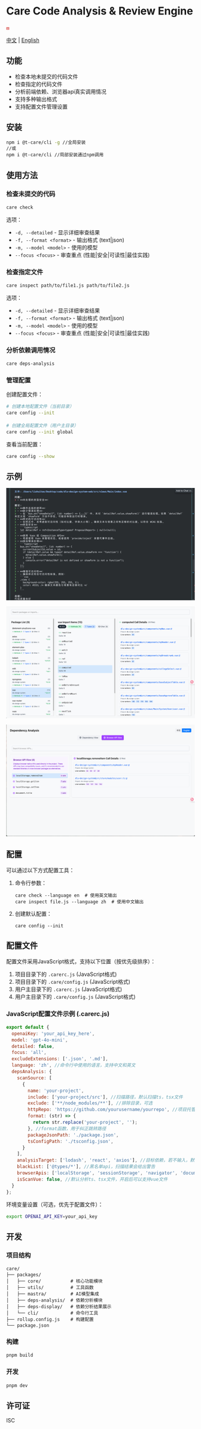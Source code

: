 # Care  Code Analysis & Review Engine

![Care 代码审查工具](image/logo-svg.svg)

[中文](README.md) | [English](README_EN.md)

## 功能

- 检查本地未提交的代码文件
- 检查指定的代码文件
- 分析前端依赖、浏览器api真实调用情况
- 支持多种输出格式
- 支持配置文件管理设置

## 安装

```bash
npm i @t-care/cli -g //全局安装
//或
npm i @t-care/cli //局部安装通过npm调用
```

## 使用方法

### 检查未提交的代码

```bash
care check
```

选项：
- `-d, --detailed` - 显示详细审查结果
- `-f, --format <format>` - 输出格式 (text|json)
- `-m, --model <model>` - 使用的模型
- `--focus <focus>` - 审查重点 (性能|安全|可读性|最佳实践)

### 检查指定文件

```bash
care inspect path/to/file1.js path/to/file2.js
```

选项：
- `-d, --detailed` - 显示详细审查结果
- `-f, --format <format>` - 输出格式 (text|json)
- `-m, --model <model>` - 使用的模型
- `--focus <focus>` - 审查重点 (性能|安全|可读性|最佳实践)

### 分析依赖调用情况

```bash
care deps-analysis
```

### 管理配置

创建配置文件：

```bash
# 创建本地配置文件（当前目录）
care config --init

# 创建全局配置文件（用户主目录）
care config --init global
```

查看当前配置：

```bash
care config --show
```

## 示例

![代码审查](image/example/codeInspect.png)

![依赖分析](image/example/dependencyView.png)

![浏览器api分析](image/example/browserApiView.png)


## 配置

可以通过以下方式配置工具：

1. 命令行参数：
   ```
   care check --language en  # 使用英文输出
   care inspect file.js --language zh  # 使用中文输出
   ```

2. 创建默认配置：
   ```
   care config --init
   ```

## 配置文件

配置文件采用JavaScript格式，支持以下位置（按优先级排序）：

1. 项目目录下的 `.carerc.js` (JavaScript格式)
2. 项目目录下的 `.care/config.js` (JavaScript格式)
3. 用户主目录下的 `.carerc.js` (JavaScript格式)
4. 用户主目录下的 `.care/config.js` (JavaScript格式)

### JavaScript配置文件示例 (.carerc.js)

```javascript
export default {
  openaiKey: 'your_api_key_here',
  model: 'gpt-4o-mini',
  detailed: false,
  focus: 'all',
  excludeExtensions: ['.json', '.md'],
  language: 'zh', //命令行中使用的语言，支持中文和英文
  depsAnalysis: {
    scanSource: [
      {
        name: 'your-project',
        include: ['your-project/src'], //扫描路径，默认扫描ts，tsx文件
        exclude: ['**/node_modules/**'], //排除目录，可选
        httpRepo: 'https://github.com/yourusername/yourrepo', //项目托管仓库地址，可选，传入后在扫描结果中可跳转
        format: (str) => {
          return str.replace('your-project', '');
        }, //format函数，用于纠正跳转路径
        packageJsonPath: './package.json',
        tsConfigPath: './tsconfig.json',
      }
    ],
    analysisTarget: ['lodash', 'react', 'axios'], //目标依赖，若不输入，默认扫描全部依赖
    blackList: ['@types/*'], //黑名单api，扫描结果会给出警告
    browserApis: ['localStorage', 'sessionStorage', 'navigator', 'document'], //检查浏览器api，请输入最顶层api，例如输入window，会自动扫描window.addEventListener
    isScanVue: false, //默认分析ts、tsx文件，开启后可以支持vue文件
  }
};
```
环境变量设置（可选，优先于配置文件）：

```bash
export OPENAI_API_KEY=your_api_key
```

## 开发

### 项目结构

```
care/
├── packages/
│   ├── core/           # 核心功能模块
│   ├── utils/          # 工具函数
│   ├── mastra/         # AI模型集成
│   ├── deps-analysis/  # 依赖分析模块
│   ├── deps-display/   # 依赖分析结果展示
│   └── cli/            # 命令行工具
├── rollup.config.js    # 构建配置
└── package.json
```

### 构建

```bash
pnpm build
```

### 开发

```bash
pnpm dev
```

## 许可证

ISC